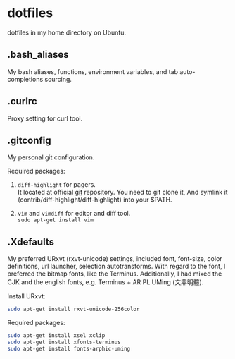 dotfiles
========

dotfiles in my home directory on Ubuntu.


.bash_aliases
-------------
My bash aliases, functions, environment variables,
and tab auto-completions sourcing.


.curlrc
-------
Proxy setting for curl tool.


.gitconfig
----------
My personal git configuration.

Required packages:

1.  `diff-highlight` for pagers.  
    It located at official [git](https://github.com/git/git.git) repository.
    You need to git clone it,  And symlink it
    (contrib/diff-highlight/diff-highlight) into your $PATH.

2.  `vim` and `vimdiff` for editor and diff tool.  
    `sudo apt-get install vim`


.Xdefaults
----------
My preferred URxvt (rxvt-unicode) settings, included font, font-size, color
definitions, url launcher, selection autotransforms.  With regard to the
font, I preferred the bitmap fonts, like the Terminus.  Additionally, I had
mixed the CJK and the english fonts, e.g. Terminus + AR PL UMing (文鼎明體).

Install URxvt:

```bash
sudo apt-get install rxvt-unicode-256color
```

Required packages:

```bash
sudo apt-get install xsel xclip
sudo apt-get install xfonts-terminus
sudo apt-get install fonts-arphic-uming
```
